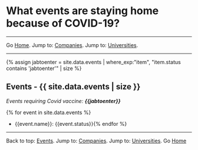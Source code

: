 # What events are staying home because of COVID-19?

---

Go [Home](/). Jump to: <a href="/companies.html">Companies</a>. Jump to: <a href="/universities.html">Universities</a>.

---

<a name="events"></a>
{% assign jabtoenter = site.data.events | where_exp:"item", "item.status contains 'jabtoenter'" | size %}

## Events - {{ site.data.events | size }}

*Events requiring Covid vaccine: **{{jabtoenter}}***

{% for event in site.data.events %}
- {{event.name}}: {{event.status}}{% endfor %}

---

Back to top: <a href="#events">Events</a>. Jump to: <a href="/companies.html">Companies</a>. Jump to: <a href="/universities.html">Universities</a>. Go [Home](/)
